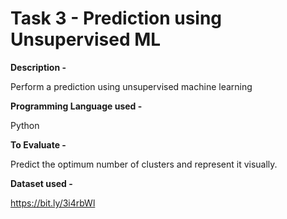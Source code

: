 # Task 3 - Prediction using Unsupervised ML

**Description -**

Perform a prediction using unsupervised machine learning

**Programming Language used -**

Python

**To Evaluate -**

Predict the optimum number of clusters and represent it visually.

**Dataset used -**

https://bit.ly/3i4rbWl
